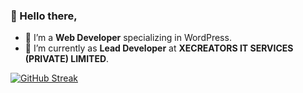 ### 👋 Hello there,

- 🌱 I’m a **Web Developer** specializing in WordPress.
- 🔭 I’m currently as **Lead Developer** at **XECREATORS IT SERVICES (PRIVATE) LIMITED**.

<!--
**zohaib87/zohaib87** is a ✨ _special_ ✨ repository because its `README.md` (this file) appears on your GitHub profile.

Here are some ideas to get you started:

- 🔭 I’m currently working on ...
- 🌱 I’m currently learning ...
- 👯 I’m looking to collaborate on ...
- 🤔 I’m looking for help with ...
- 💬 Ask me about ...
- 📫 How to reach me: ...
- 😄 Pronouns: ...
- ⚡ Fun fact: ...
-->

[![GitHub Streak](https://streak-stats.demolab.com?user=zohaib87)](https://git.io/streak-stats)
